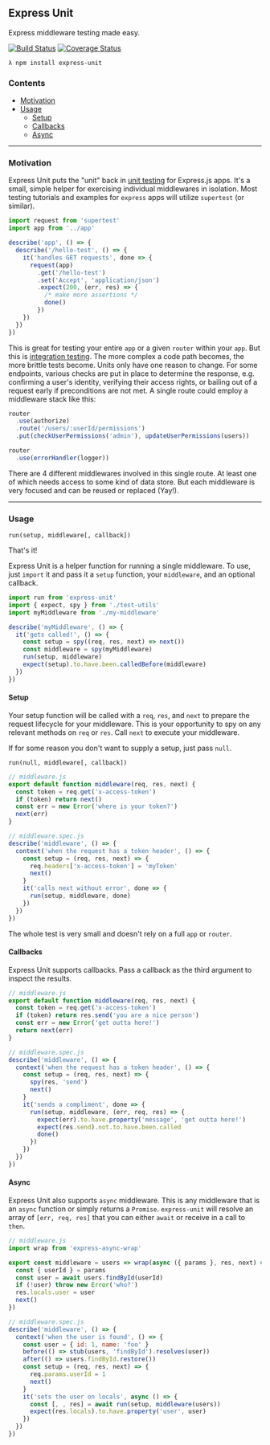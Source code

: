Express Unit
--
Express middleware testing made easy.

[![Build Status](https://travis-ci.org/thebearingedge/express-unit.svg?branch=master)](https://travis-ci.org/thebearingedge/express-unit.svg?branch=master)
[![Coverage Status](https://coveralls.io/repos/github/thebearingedge/express-unit/badge.svg?branch=master)](https://coveralls.io/github/thebearingedge/express-unit?branch=master)

`λ npm install express-unit`

### Contents
 - [Motivation](#motivation)
 - [Usage](#usage)
   + [Setup](#setup)
   + [Callbacks](#callbacks)
   + [Async](#async)

---

### Motivation
Express Unit puts the "unit" back in [unit testing](https://en.wikipedia.org/wiki/Unit_testing) for Express.js apps. It's a small, simple helper for exercising individual middlewares in isolation. Most testing tutorials and examples for `express` apps will utilize `supertest` (or similar).

```js
import request from 'supertest'
import app from '../app'

describe('app', () => {
  describe('/hello-test', () => {
    it('handles GET requests', done => {
      request(app)
        .get('/hello-test')
        .set('Accept', 'application/json')
        .expect(200, (err, res) => {
          /* make more assertions */
          done()
        })
    })
  })
})
```

This is great for testing your entire `app` or a given `router` within your `app`. But this is [integration testing](https://en.wikipedia.org/wiki/Integration_testing). The more complex a code path becomes, the more brittle tests become. Units only have one reason to change. For some endpoints, various checks are put in place to determine the response, e.g. confirming a user's identity, verifying their access rights, or bailing out of a request early if preconditions are not met. A single route could employ a middleware stack like this:

```js
router
  .use(authorize)
  .route('/users/:userId/permissions')
  .put(checkUserPermissions('admin'), updateUserPermissions(users))

router
  .use(errorHandler(logger))
```

There are 4 different middlewares involved in this single route. At least one of which needs access to some kind of data store. But each middleware is very focused and can be reused or replaced (Yay!).

---

### Usage
`run(setup, middleware[, callback])`

That's it!

Express Unit is a helper function for running a single middleware. To use, just `import` it and pass it a `setup` function, your `middleware`, and an optional callback.

```js
import run from 'express-unit'
import { expect, spy } from './test-utils'
import myMiddleware from './my-middleware'

describe('myMiddleware', () => {
  it('gets called!', () => {
    const setup = spy((req, res, next) => next())
    const middleware = spy(myMiddleware)
    run(setup, middleware)
    expect(setup).to.have.been.calledBefore(middleware)
  })
})
```

#### Setup
Your setup function will be called with a `req`, `res`, and `next` to prepare the request lifecycle for your middleware. This is your opportunity to spy on any relevant methods on `req` or `res`. Call `next` to execute your middleware.

If for some reason you don't want to supply a setup, just pass `null`.

`run(null, middleware[, callback])`

```js
// middleware.js
export default function middleware(req, res, next) {
  const token = req.get('x-access-token')
  if (token) return next()
  const err = new Error('where is your token?')
  next(err)
}
```

```js
// middleware.spec.js
describe('middleware', () => {
  context('when the request has a token header', () => {
    const setup = (req, res, next) => {
      req.headers['x-access-token'] = 'myToken'
      next()
    }
    it('calls next without error', done => {
      run(setup, middleware, done)
    })
  })
})
```

The whole test is very small and doesn't rely on a full `app` or `router`.

#### Callbacks
Express Unit supports callbacks. Pass a callback as the third argument to inspect the results.

```js
// middleware.js
export default function middleware(req, res, next) {
  const token = req.get('x-access-token')
  if (token) return res.send('you are a nice person')
  const err = new Error('get outta here!')
  return next(err)
}
```

```js
// middleware.spec.js
describe('middleware', () => {
  context('when the request has a token header', () => {
    const setup = (req, res, next) => {
      spy(res, 'send')
      next()
    }
    it('sends a compliment', done => {
      run(setup, middleware, (err, req, res) => {
        expect(err).to.have.property('message', 'get outta here!')
        expect(res.send).not.to.have.been.called
        done()
      })
    })
  })
})
```

#### Async
Express Unit also supports `async` middleware. This is any middleware that is an `async` function or simply returns a `Promise`. `express-unit` will resolve an array of `[err, req, res]` that you can either `await` or receive in a call to `then`.

```js
// middleware.js
import wrap from 'express-async-wrap'

export const middleware = users => wrap(async ({ params }, res, next) => {
  const { userId } = params
  const user = await users.findById(userId)
  if (!user) throw new Error('who?')
  res.locals.user = user
  next()
})
```

```js
// middleware.spec.js
describe('middleware', () => {
  context('when the user is found', () => {
    const user = { id: 1, name: 'foo' }
    before(() => stub(users, 'findById').resolves(user))
    after(() => users.findById.restore())
    const setup = (req, res, next) => {
      req.params.userId = 1
      next()
    }
    it('sets the user on locals', async () => {
      const [, , res] = await run(setup, middleware(users))
      expect(res.locals).to.have.property('user', user)
    })
  })
})
```
